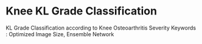 # Knee KL Grade Classification

KL Grade Classification according to Knee Osteoarthritis Severity
Keywords : Optimized Image Size, Ensemble Network
